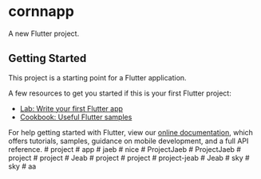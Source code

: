# cornnapp

A new Flutter project.

## Getting Started

This project is a starting point for a Flutter application.

A few resources to get you started if this is your first Flutter project:

- [Lab: Write your first Flutter app](https://flutter.dev/docs/get-started/codelab)
- [Cookbook: Useful Flutter samples](https://flutter.dev/docs/cookbook)

For help getting started with Flutter, view our
[online documentation](https://flutter.dev/docs), which offers tutorials,
samples, guidance on mobile development, and a full API reference.
#   p r o j e c t  
 #   a p p  
 #   j a e b  
 #   n i c e  
 #   P r o j e c t J a e b  
 #   P r o j e c t J a e b  
 #   p r o j e c t  
 #   p r o j e c t  
 #   J e a b  
 #   p r o j e c t  
 #   p r o j e c t  
 #   p r o j e c t - j e a b  
 #   J e a b  
 #   s k y  
 #   s k y  
 #   a a  
 